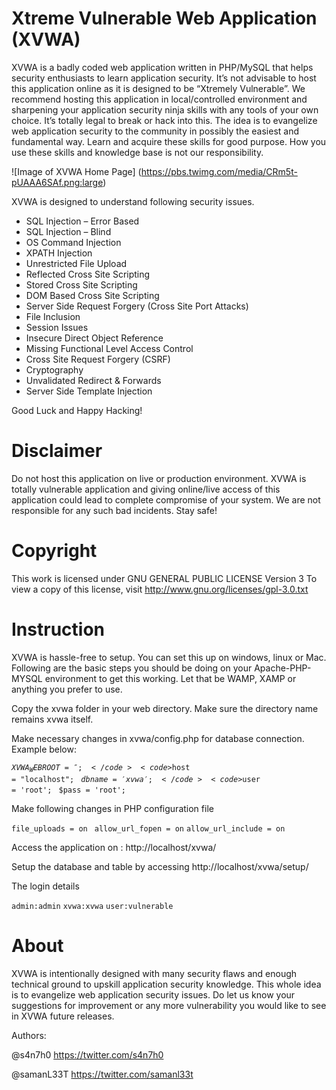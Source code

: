 Xtreme Vulnerable Web Application (XVWA)
=========================================
XVWA is a badly coded web application written in PHP/MySQL that helps security enthusiasts to learn application security.  It’s not advisable to host this application online as it is designed to be “Xtremely Vulnerable”. We recommend hosting this application in local/controlled environment and sharpening your application security ninja skills with any tools of your own choice. It’s totally legal to break or hack into this. The idea is to evangelize web application security to the community in possibly the easiest and fundamental way. Learn and acquire these skills for good purpose. How you use these skills and knowledge base is not our responsibility.


![Image of XVWA Home Page]
(https://pbs.twimg.com/media/CRm5t-pUAAA6SAf.png:large)

XVWA is designed to understand following security issues.

+ SQL Injection – Error Based
+ SQL Injection – Blind
+ OS Command Injection
+ XPATH Injection
+ Unrestricted File Upload
+ Reflected Cross Site Scripting
+ Stored Cross Site Scripting
+ DOM Based Cross Site Scripting
+ Server Side Request Forgery (Cross Site Port Attacks)
+ File Inclusion
+ Session Issues
+ Insecure Direct Object Reference
+ Missing Functional Level Access Control
+ Cross Site Request Forgery (CSRF)
+ Cryptography
+ Unvalidated Redirect & Forwards
+ Server Side Template Injection

Good Luck and Happy Hacking!

Disclaimer
=========================================
Do not host this application on live or production environment. XVWA is totally vulnerable application and giving online/live access of this application could lead to complete compromise of your system. We are not responsible for any such bad incidents. Stay safe!

Copyright
=========================================
This work is licensed under GNU GENERAL PUBLIC LICENSE Version 3
To view a copy of this license, visit http://www.gnu.org/licenses/gpl-3.0.txt


Instruction
=========================================
XVWA is hassle-free to setup. You can set this up on windows, linux or Mac. Following are the basic steps you should be doing on your Apache-PHP-MYSQL environment to get this working.  Let that be WAMP, XAMP or anything you prefer to use.

Copy the xvwa folder in your web directory. Make sure the directory name remains xvwa itself.

Make necessary changes in xvwa/config.php for database connection. Example below:

<code>$XVWA_WEBROOT = ''; </code>
<code>$host = "localhost"; </code>
<code>$dbname = 'xvwa'; </code>
<code>$user = 'root'; </code>
<code>$pass = 'root';</code>

Make following changes in PHP configuration file

<code>file_uploads = on </code>
<code>allow_url_fopen = on</code>
<code>allow_url_include = on</code>


Access the application on : http://localhost/xvwa/

Setup the database and table by accessing http://localhost/xvwa/setup/

The login details

<code>admin:admin</code>
<code>xvwa:xvwa</code>
<code>user:vulnerable</code>

About
=========================================
XVWA is intentionally designed with many security flaws and enough technical ground to upskill application security knowledge. This whole idea is to evangelize web application security issues. Do let us know your suggestions for improvement or any more vulnerability you would like to see in XVWA future releases.

Authors:

@s4n7h0 https://twitter.com/s4n7h0

@samanL33T https://twitter.com/samanl33t
